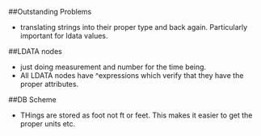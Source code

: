 ##Outstanding Problems
- translating strings into their proper type and back again. Particularly important for ldata values.

##LDATA nodes
- just doing measurement and number for the time being.
- All LDATA nodes have ^expressions which verify that they have the proper attributes. 

##DB Scheme
- THings are stored as foot not ft or feet. This makes it easier to get the proper units etc. 